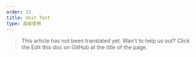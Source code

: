 ```yaml
---
order: 22
title: Unit Test
type: 高级使用
---
```


> This article has not been translated yet. Wan't to help us out? Click the Edit this doc on GitHub at the title of the page.
